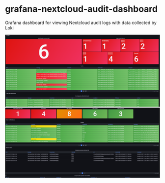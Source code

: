 # grafana-nextcloud-audit-dashboard
Grafana dashboard for viewing Nextcloud audit logs with data collected by Loki

![Grafana-Dashboard-Nextcloud-Audit](grafana-dashboard-nextcloud-audit-logs-1.png)
![Grafana-Dashboard-Nextcloud-Audit](grafana-dashboard-nextcloud-audit-logs-2.png)

